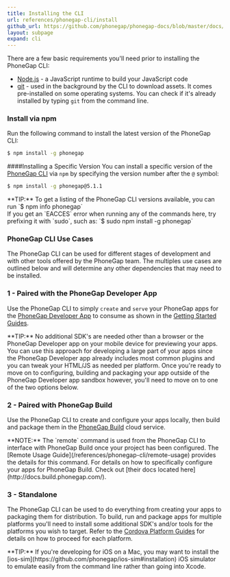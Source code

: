 ```yaml
---
title: Installing the CLI
url: references/phonegap-cli/install
github_url: https://github.com/phonegap/phonegap-docs/blob/master/docs/references/phonegap-cli/install.html.md
layout: subpage
expand: cli
---
```


There are a few basic requirements you'll need prior to installing the PhoneGap CLI:

- [Node.js](http://nodejs.org/) - a JavaScript runtime to build your JavaScript code
- [git](http://git-scm.com) - used in the background by the CLI to download assets. It comes pre-installed on some operating systems.
You can check if it's already installed by typing `git` from the command line.


### Install via npm
Run the following command to install the latest version of the PhoneGap CLI:

```bash 
$ npm install -g phonegap
```    
        
####Installing a Specific Version
You can install a specific version of the [PhoneGap CLI](https://www.npmjs.com/package/phonegap) via `npm` by specifying the version number after the `@` symbol:
```bash         
$ npm install -g phonegap@5.1.1
```
                 
<div class="alert--tip">**TIP:** To get a listing of the PhoneGap CLI versions available, you can run `$ npm info phonegap`</div>


<div class="alert--warning">If you get an `EACCES` error when running any of the commands here, try prefixing it with `sudo`, such as:
    `$ sudo npm install -g phonegap` </div>
    

### PhoneGap CLI Use Cases
The PhoneGap CLI can be used for different stages of development and with other tools offered by the PhoneGap team. The multiples use cases are outlined below
and will determine any other dependencies that may need to be installed. 

### 1 - Paired with the PhoneGap Developer App

Use the PhoneGap CLI to simply `create` and `serve` your PhoneGap apps for the [PhoneGap Developer App](/references/developer-app) 
   to consume as shown in the [Getting Started Guides](/getting-started/3-create-your-app/cli). 
   
   <div class="alert--tip">**TIP:** No additional SDK's are needed other than a browser or the PhoneGap Developer app on your mobile
 device for previewing your apps. You can use this approach for developing a large part of your apps since the PhoneGap Developer app 
 already includes most common plugins and you can tweak your HTML/JS as needed per platform. Once you're ready to move on to configuring, building
 and packaging your app outside of the PhoneGap Developer app sandbox however, you'll need to move on to one of the two options below.</div> 

### 2 - Paired with PhoneGap Build
Use the PhoneGap CLI to create and configure your apps locally, then build and package them in the [PhoneGap Build](http://build.phonegap.com)
 cloud service. 
 
 <div class="alert--info">**NOTE:** The `remote` command is used from the PhoneGap CLI to interface with PhoneGap Build once your project has been configured. 
 The [Remote Usage Guide](/references/phonegap-cli/remote-usage) provides the details for this command. For details on how to specifically configure your apps 
 for PhoneGap Build. Check out [their docs located here](http://docs.build.phonegap.com/).  </div> 

### 3 - Standalone
The PhoneGap CLI can be used to do everything from creating your apps to packaging them for distribution. To build, run and package apps for multiple 
platforms you'll need to install some additional SDK's and/or tools for the platforms you wish to target. 
Refer to the [Cordova Platform Guides](http://cordova.apache.org/docs/en/edge/index.html) for details on how to proceed for each platform. 

<div class="alert--tip">**TIP:** If you're developing for iOS on a Mac, you may want to install the [ios-sim](https://github.com/phonegap/ios-sim#installation) 
iOS simulator to emulate easily from the command line rather than going into Xcode.</div>


  

